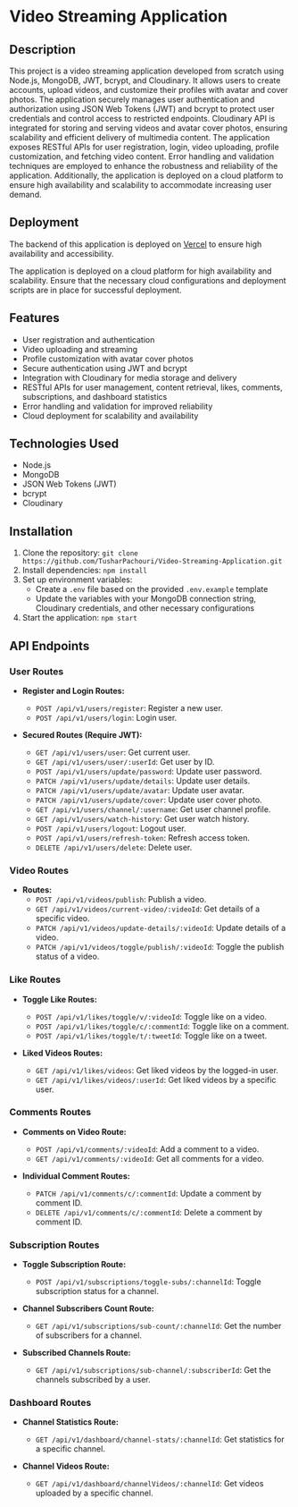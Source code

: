 # Video Streaming Application

## Description

This project is a video streaming application developed from scratch using Node.js, MongoDB, JWT, bcrypt, and Cloudinary. It allows users to create accounts, upload videos, and customize their profiles with avatar and cover photos. The application securely manages user authentication and authorization using JSON Web Tokens (JWT) and bcrypt to protect user credentials and control access to restricted endpoints. Cloudinary API is integrated for storing and serving videos and avatar cover photos, ensuring scalability and efficient delivery of multimedia content. The application exposes RESTful APIs for user registration, login, video uploading, profile customization, and fetching video content. Error handling and validation techniques are employed to enhance the robustness and reliability of the application. Additionally, the application is deployed on a cloud platform to ensure high availability and scalability to accommodate increasing user demand.

## Deployment

The backend of this application is deployed on [Vercel](https://back-end-learn-ki2q.vercel.app/api/v1/users/register) to ensure high availability and accessibility.

The application is deployed on a cloud platform for high availability and scalability. Ensure that the necessary cloud configurations and deployment scripts are in place for successful deployment.

## Features

- User registration and authentication
- Video uploading and streaming
- Profile customization with avatar cover photos
- Secure authentication using JWT and bcrypt
- Integration with Cloudinary for media storage and delivery
- RESTful APIs for user management, content retrieval, likes, comments, subscriptions, and dashboard statistics
- Error handling and validation for improved reliability
- Cloud deployment for scalability and availability

## Technologies Used

- Node.js
- MongoDB
- JSON Web Tokens (JWT)
- bcrypt
- Cloudinary

## Installation

1. Clone the repository: `git clone https://github.com/TusharPachouri/Video-Streaming-Application.git`
2. Install dependencies: `npm install`
3. Set up environment variables:
   - Create a `.env` file based on the provided `.env.example` template
   - Update the variables with your MongoDB connection string, Cloudinary credentials, and other necessary configurations
4. Start the application: `npm start`

## API Endpoints

### User Routes

- **Register and Login Routes:**
  - `POST /api/v1/users/register`: Register a new user.
  - `POST /api/v1/users/login`: Login user.

- **Secured Routes (Require JWT):**
  - `GET /api/v1/users/user`: Get current user.
  - `GET /api/v1/users/user/:userId`: Get user by ID.
  - `POST /api/v1/users/update/password`: Update user password.
  - `PATCH /api/v1/users/update/details`: Update user details.
  - `PATCH /api/v1/users/update/avatar`: Update user avatar.
  - `PATCH /api/v1/users/update/cover`: Update user cover photo.
  - `GET /api/v1/users/channel/:username`: Get user channel profile.
  - `GET /api/v1/users/watch-history`: Get user watch history.
  - `POST /api/v1/users/logout`: Logout user.
  - `POST /api/v1/users/refresh-token`: Refresh access token.
  - `DELETE /api/v1/users/delete`: Delete user.

### Video Routes

- **Routes:**
  - `POST /api/v1/videos/publish`: Publish a video.
  - `GET /api/v1/videos/current-video/:videoId`: Get details of a specific video.
  - `PATCH /api/v1/videos/update-details/:videoId`: Update details of a video.
  - `PATCH /api/v1/videos/toggle/publish/:videoId`: Toggle the publish status of a video.

### Like Routes

- **Toggle Like Routes:**
  - `POST /api/v1/likes/toggle/v/:videoId`: Toggle like on a video.
  - `POST /api/v1/likes/toggle/c/:commentId`: Toggle like on a comment.
  - `POST /api/v1/likes/toggle/t/:tweetId`: Toggle like on a tweet.

- **Liked Videos Routes:**
  - `GET /api/v1/likes/videos`: Get liked videos by the logged-in user.
  - `GET /api/v1/likes/videos/:userId`: Get liked videos by a specific user.

### Comments Routes

- **Comments on Video Route:**
  - `POST /api/v1/comments/:videoId`: Add a comment to a video.
  - `GET /api/v1/comments/:videoId`: Get all comments for a video.

- **Individual Comment Routes:**
  - `PATCH /api/v1/comments/c/:commentId`: Update a comment by comment ID.
  - `DELETE /api/v1/comments/c/:commentId`: Delete a comment by comment ID.

### Subscription Routes

- **Toggle Subscription Route:**
  - `POST /api/v1/subscriptions/toggle-subs/:channelId`: Toggle subscription status for a channel.

- **Channel Subscribers Count Route:**
  - `GET /api/v1/subscriptions/sub-count/:channelId`: Get the number of subscribers for a channel.

- **Subscribed Channels Route:**
  - `GET /api/v1/subscriptions/sub-channel/:subscriberId`: Get the channels subscribed by a user.

### Dashboard Routes

- **Channel Statistics Route:**
  - `GET /api/v1/dashboard/channel-stats/:channelId`: Get statistics for a specific channel.

- **Channel Videos Route:**
  - `GET /api/v1/dashboard/channelVideos/:channelId`: Get videos uploaded by a specific channel.

